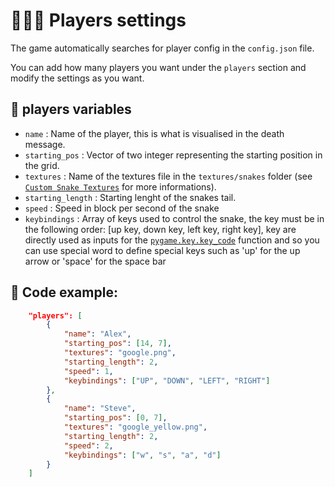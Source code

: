 # 🧑‍🤝‍🧑 Players settings

The game automatically searches for player config in the `config.json` file.

You can add how many players you want under the `players` section and modify the settings as you want.

## 📄 players variables

- `name` : Name of the player, this is what is visualised in the death message.
- `starting_pos` : Vector of two integer representing the starting position in the grid.
- `textures` : Name of the textures file in the `textures/snakes` folder (see [`Custom Snake Textures`](./textures/snakes.md) for more informations).
- `starting_length` : Starting lenght of the snakes tail.
- `speed` : Speed in block per second of the snake
- `keybindings` : Array of keys used to control the snake, the key must be in the following order: [up key, down key, left key, right key], key are directly used as inputs for the [`pygame.key.key_code`](https://www.pygame.org/docs/ref/key.html#pygame.key.key_code) function and so you can use special word to define special keys such as 'up' for the up arrow or 'space' for the space bar

## 🧪 Code example:

```json
    "players": [
        {
            "name": "Alex",
            "starting_pos": [14, 7],
            "textures": "google.png",
            "starting_length": 2,
            "speed": 1,
            "keybindings": ["UP", "DOWN", "LEFT", "RIGHT"]
        },
        {
            "name": "Steve",
            "starting_pos": [0, 7],
            "textures": "google_yellow.png",
            "starting_length": 2,
            "speed": 2,
            "keybindings": ["w", "s", "a", "d"]
        }
    ]
```